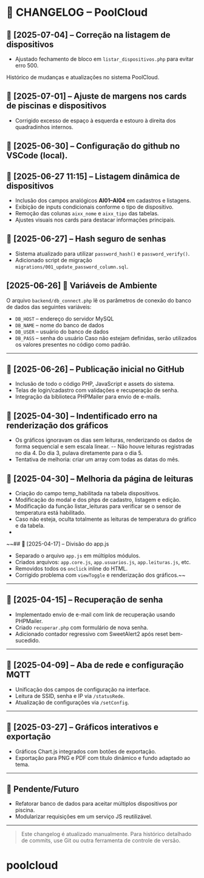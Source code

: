 # 📝 CHANGELOG – PoolCloud
## 📅 [2025-07-04] – Correção na listagem de dispositivos
- Ajustado fechamento de bloco em `listar_dispositivos.php` para evitar erro 500.


Histórico de mudanças e atualizações no sistema PoolCloud.
## 📅 [2025-07-01] – Ajuste de margens nos cards de piscinas e dispositivos
- Corrigido excesso de espaço à esquerda e estouro à direita dos quadradinhos internos.

## 📅 [2025-06-30] – Configuração do github no VSCode (local).

## 📅 [2025-06-27 11:15] – Listagem dinâmica de dispositivos
- Inclusão dos campos analógicos **AI01–AI04** em cadastros e listagens.
- Exibição de inputs condicionais conforme o tipo de dispositivo.
- Remoção das colunas `aixx_nome` e `aixx_tipo` das tabelas.
- Ajustes visuais nos cards para destacar informações principais.

## 📅 [2025-06-27] – Hash seguro de senhas
- Sistema atualizado para utilizar `password_hash()` e `password_verify()`.
- Adicionado script de migração `migrations/001_update_password_column.sql`.

## [2025-06-26] 🔑 Variáveis de Ambiente
O arquivo `backend/db_connect.php` lê os parâmetros de conexão do banco de dados das seguintes variáveis:

- `DB_HOST` – endereço do servidor MySQL
- `DB_NAME` – nome do banco de dados
- `DB_USER` – usuário do banco de dados
- `DB_PASS` – senha do usuário
Caso não estejam definidas, serão utilizados os valores presentes no código como padrão.

---
## 📅 [2025-06-26] – Publicação inicial no GitHub
- Inclusão de todo o código PHP, JavaScript e assets do sistema.
- Telas de login/cadastro com validações e recuperação de senha.
- Integração da biblioteca PHPMailer para envio de e-mails.

## 📅 [2025-04-30] – Indentificado erro na renderização dos gráficos
- Os gráficos ignoravam os dias sem leituras, renderizando os dados de forma sequencial e sem escala linear.
    -- Não houve leituras registradas no dia 4. Do dia 3, pulava diretamente para o dia 5.
- Tentativa de melhoria: criar um array com todas as datas do mês.

## 📅 [2025-04-30] – Melhoria da página de leituras
- Criação do campo temp_habilitada na tabela dispositivos. 
- Modificação do modal e dos phps de cadastro, listagem e edição. 
- Modificação da função listar_leituras para verificar se o sensor de temperatura está habilitado.
- Caso não esteja, oculta totalmente as leituras de temperatura do gráfico e da tabela.
- 

~~## 📅 [2025-04-17] – Divisão do app.js
- Separado o arquivo `app.js` em múltiplos módulos.
- Criados arquivos: `app.core.js`, `app.usuarios.js`, `app.leituras.js`, etc.
- Removidos todos os `onclick` inline do HTML.
- Corrigido problema com `viewToggle` e renderização dos gráficos.~~

---

## 📅 [2025-04-15] – Recuperação de senha
- Implementado envio de e-mail com link de recuperação usando PHPMailer.
- Criado `recuperar.php` com formulário de nova senha.
- Adicionado contador regressivo com SweetAlert2 após reset bem-sucedido.

---

## 📅 [2025-04-09] – Aba de rede e configuração MQTT
- Unificação dos campos de configuração na interface.
- Leitura de SSID, senha e IP via `/statusRede`.
- Atualização de configurações via `/setConfig`.

---

## 📅 [2025-03-27] – Gráficos interativos e exportação
- Gráficos Chart.js integrados com botões de exportação.
- Exportação para PNG e PDF com título dinâmico e fundo adaptado ao tema.

---

## 🔧 Pendente/Futuro
- Refatorar banco de dados para aceitar múltiplos dispositivos por piscina.
- Modularizar requisições em um serviço JS reutilizável.

---

> Este changelog é atualizado manualmente. Para histórico detalhado de commits, use Git ou outra ferramenta de controle de versão.
# poolcloud
